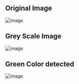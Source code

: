 ## Original Image ##

![image](https://user-images.githubusercontent.com/41751718/57720573-c0522f80-769f-11e9-908c-e4b524362860.png)

## Grey Scale Image ##

![image](https://user-images.githubusercontent.com/41751718/57742204-da126780-76dd-11e9-957b-bb87f17420f0.png)

## Green Color detected ##

![image](https://user-images.githubusercontent.com/41751718/57742208-dd0d5800-76dd-11e9-94e6-fc364ca58ad5.png)
